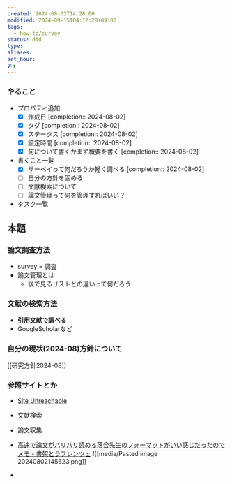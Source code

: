 ```yaml
---
created: 2024-08-02T14:28:00
modified: 2024-09-15T04:12:28+09:00
tags:
  - how-to/survey
status: did
type: 
aliases: 
set_hour: 
〆: 
---
```

### やること
- プロパティ追加
	- [x] 作成日  [completion:: 2024-08-02]
	- [x] タグ  [completion:: 2024-08-02]
	- [x] ステータス  [completion:: 2024-08-02]
	- [x] 設定時間  [completion:: 2024-08-02]
	- [x] 何について書くかまず概要を書く  [completion:: 2024-08-02]
- 書くこと一覧
	- [x] サーベイって何だろうか軽く調べる  [completion:: 2024-08-02]
	- [ ] 自分の方針を固める
	- [ ] 文献検索について
	- [ ] 論文管理って何を管理すればいい？
- タスク一覧
## 本題
### 論文調査方法
- survey = 調査
- 論文管理とは
	- 後で見るリストとの違いって何だろう
### 文献の検索方法
- **引用文献で調べる**
- GoogleScholarなど
### 自分の現状(2024-08)方針について
[[研究方針2024-08]]
### 参照サイトとか
- [Site Unreachable](https://www.slideshare.net/slideshow/3-23273580/23273580)
- 文献検索
- 論文収集
- [高速で論文がバリバリ読める落合先生のフォーマットがいい感じだったのでメモ - 書架とラフレンツェ](https://lafrenze.hatenablog.com/entry/2015/08/04/120205)
![[media/Pasted image 20240802145623.png]]


- 